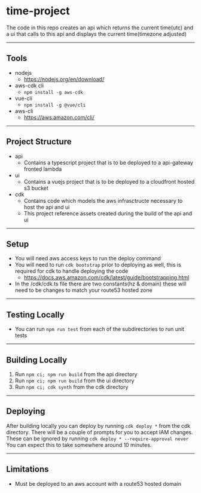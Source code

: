 # time-project
The code in this repo creates an api which returns the current time(utc) and a ui that calls to this api and displays the current time(timezone adjusted)

---
## Tools 
- nodejs 
  - https://nodejs.org/en/download/
- aws-cdk cli 
  - `npm install -g aws-cdk`
- vue-cli 
  - `npm install -g @vue/cli`
- aws-cli
  - https://aws.amazon.com/cli/
---
## Project Structure
- api
  - Contains a typescript project that is to be deployed to a api-gateway fronted lambda
- ui
  - Contains a vuejs project that is to be deployed to a cloudfront hosted s3 bucket
- cdk
  - Contains code which models the aws infrasctructe necessary to host the api and ui 
  - This project reference assets created during the build of the api and ui
---
## Setup
- You will need aws access keys to run the deploy command
- You will need to run `cdk bootstrap` prior to deploying as well, this is required for cdk to handle deploying the code 
  - https://docs.aws.amazon.com/cdk/latest/guide/bootstrapping.html
- In the /cdk/cdk.ts file there are two constants(hz & domain) these will need to be changes to match your route53 hosted zone
---
## Testing Locally
- You can run `npm run test` from each of the subdirectories to run unit tests
---
## Building Locally
1. Run `npm ci; npm run build` from the api directory
2. Run `npm ci; npm run build` from the ui directory
3. Run `npm ci; cdk synth` from the cdk directory 
---
## Deploying
After building locally you can deploy by running `cdk deploy *` from the cdk directory. There will be a couple of prompts for you to accept IAM changes. These can be ignored by running `cdk deploy * --require-approval never` You can expect this to take somewhere around 10 minutes. 

---
## Limitations
- Must be deployed to an aws account with a route53 hosted domain